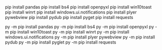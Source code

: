 pip install pandas
pip install bs4
pip install openpyxl
pip install win10toast
pip install winrt
pip install windows.ui.notifications
pip install plyer pywebview
pip install pydub
pip install pyget
pip install requests

py -m pip install pandas
py -m pip install bs4
py -m pip install openpyxl
py -m pip install win10toast
py -m pip install winrt
py -m pip install windows.ui.notifications
py -m pip install plyer pywebview
py -m pip install pydub
py -m pip install pyglet
py -m pip install requests
